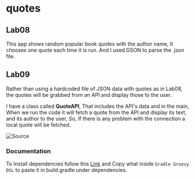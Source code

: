 # quotes

## Lab08

This app shows random popular book quotes with the author name,
It chooses one quote each time it is run.
And I used GSON to parse the .json file. 

## Lab09
Rather than using a hardcoded file of JSON data with quotes as in Lab08,
the quotes will be grabbed from an API and display those to the user.

I have a class called **QuoteAPI**, That includes the API's data
and in the main,
When we run the code it will fetch a quote from the API and display its text, and its author to the user,
So, If there is any problem with the connection a local quote will be fetched.

![Source](https://stackoverflow.com/questions/3869372/java-io-ioexception-server-returned-http-response-code-403-for-url)


### Documentation
To Install dependencies follow this [Link](https://search.maven.org/artifact/com.google.code.gson/gson/2.8.7/jar)
and Copy what inside `Gradle Groovy DSL` to paste it in build.gradle under dependencies.
